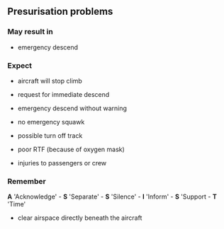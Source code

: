 ## Presurisation problems

### May result in

- emergency descend

### Expect

- aircraft will stop climb

- request for immediate descend

- emergency descend without warning

- no emergency squawk

- possible turn off track

- poor RTF (because of oxygen mask)

- injuries to passengers or crew

### Remember

**A** 'Acknowledge' - **S** 'Separate' - **S** 'Silence' - **I** 'Inform' - **S** 'Support - **T** 'Time'

- clear airspace directly beneath the aircraft